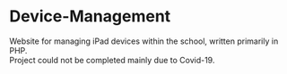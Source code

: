 # Device-Management
 Website for managing iPad devices within the school, written primarily in PHP.  
 Project could not be completed mainly due to Covid-19.
